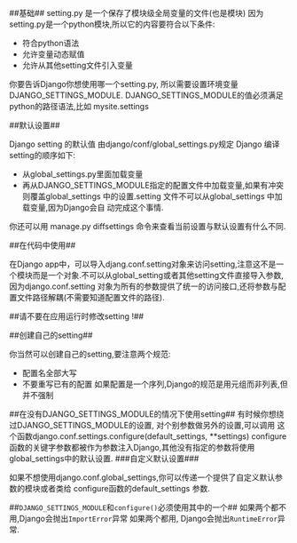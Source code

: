##基础##
setting.py 是一个保存了模块级全局变量的文件(也是模块)
因为setting.py是一个python模块,所以它的内容要符合以下条件:
- 符合python语法
- 允许变量动态赋值
- 允许从其他setting文件引入变量

你要告诉Django你想使用哪一个setting.py, 所以需要设置环境变量
DJANGO_SETTINGS_MODULE.
DJANGO_SETTINGS_MODULE的值必须满足python的路径语法,比如 mysite.settings 

##默认设置##

Django setting 的默认值 由django/conf/global_settings.py规定
Django 编译setting的顺序如下:
- 从global_settings.py里面加载变量
- 再从DJANGO_SETTINGS_MODULE指定的配置文件中加载变量,如果有冲突则覆盖global_settings 中的设置.setting 文件不可以从global_settings 中加载变量,因为Django会自
动完成这个事情.

你还可以用 manage.py diffsettings 命令来查看当前设置与默认设置有什么不同.

##在代码中使用##

在Django app中，可以导入djang.conf.setting对象来访问setting,注意这不是一个模块而是一个对象.不可以从global_setting或者其他setting文件直接导入参数,因为django.conf.setting 对象为所有的参数提供了统一的访问接口,还将参数与配置文件路径解耦(不需要知道配置文件的路径).

##请不要在应用运行时修改setting !##

##创建自己的setting##

你当然可以创建自己的setting,要注意两个规范:
- 配置名全部大写
- 不要重写已有的配置
如果配置是一个序列,Django的规范是用元组而非列表,但并不强制

##在没有DJANGO_SETTINGS_MODULE的情况下使用setting##
有时候你想绕过DJANGO_SETTINGS_MODULE的设置, 对个别参数做另外的设置,可以调用
这个函数django.conf.settings.configure(default_settings, **settings)
configure函数的关键字参数都被作为参数注入Django,其他没有指定的参数将使用global_settings中的默认设置.
###自定义默认设置###

如果不想使用django.conf.global_settings,你可以传递一个提供了自定义默认参数的模块或者类给 configure函数的default_settings 参数.


##`DJANGO_SETTINGS_MODULE`和`configure()`必须使用其中的一个##
如果两个都不用,Django会抛出`ImportError`异常
如果两个都用, Django会抛出`RuntimeError`异常. 






























